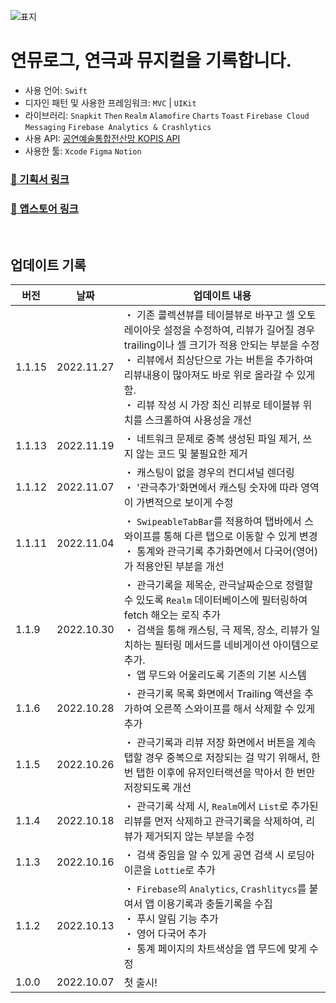 ![표지](https://user-images.githubusercontent.com/51395335/196216841-b89e4883-09ab-4df0-aa5b-dd88f4f6a4c3.png)


# 연뮤로그, 연극과 뮤지컬을 기록합니다.
- 사용 언어: `Swift`
- 디자인 패턴 및 사용한 프레임워크: `MVC` | `UIKit` 
- 라이브러리: `Snapkit` `Then` `Realm` `Alamofire` `Charts` `Toast` `Firebase Cloud Messaging` `Firebase Analytics & Crashlytics`
- 사용 API: [공연예술통합전산망 KOPIS API](https://www.kopis.or.kr/por/cs/openapi/openApiList.do?menuId=MNU_00074&tabId=tab1_2)
- 사용한 툴: `Xcode` `Figma` `Notion`

### [📝 기획서 링크](https://kimdee.notion.site/9b7be1912159480faa66935928db5870) 
### [📲 앱스토어 링크](https://apps.apple.com/us/app/%EC%97%B0%EB%AE%A4%EB%A1%9C%EA%B7%B8/id6443663023)

<br>

## 업데이트 기록
| 버전 | 날짜 | 업데이트 내용 | 
| --  | --- | --|
| 1.1.15 | 2022.11.27 | ・ 기존 콜렉션뷰를 테이블뷰로 바꾸고 셀 오토레이아웃 설정을 수정하여, 리뷰가 길어질 경우 trailing이나 셀 크기가 적용 안되는 부분을 수정 <br>・ 리뷰에서 최상단으로 가는 버튼을 추가하여 리뷰내용이 많아져도 바로 위로 올라갈 수 있게 함.<br>・ 리뷰 작성 시 가장 최신 리뷰로 테이블뷰 위치를 스크롤하여 사용성을 개선 |
| 1.1.13 | 2022.11.19 | ・ 네트워크 문제로 중복 생성된 파일 제거, 쓰지 않는 코드 및 불필요한  제거 |
| 1.1.12  | 2022.11.07 | ・ 캐스팅이 없을 경우의 컨디셔널 렌더링 <br>・ '관극추가'화면에서 캐스팅 숫자에 따라 영역이 가변적으로 보이게 수정 |
| 1.1.11  | 2022.11.04 | ・ `SwipeableTabBar`를 적용하여 탭바에서 스와이프를 통해 다른 탭으로 이동할 수 있게 변경<br>・ 통계와 관극기록 추가화면에서 다국어(영어)가 적용안된 부분을 개선 |
| 1.1.9  | 2022.10.30 | ・ 관극기록을 제목순, 관극날짜순으로 정렬할 수 있도록 `Realm` 데이터베이스에 필터링하여 fetch 해오는 로직 추가 <br>・ 검색을 통해 캐스팅, 극 제목, 장소, 리뷰가 일치하는 필터링 메서드를 네비게이션 아이템으로 추가. <br>・ 앱 무드와 어울리도록 기존의 기본 시스템  |
| 1.1.6  | 2022.10.28 | ・ 관극기록 목록 화면에서 Trailing 액션을 추가하여 오른쪽 스와이프를 해서 삭제할 수 있게 추가 |
| 1.1.5  | 2022.10.26 | ・ 관극기록과 리뷰 저장 화면에서 버튼을 계속 탭할 경우 중복으로 저장되는 걸 막기 위해서, 한 번 탭한 이후에 유저인터랙션을 막아서 한 번만 저장되도록 개선   |
| 1.1.4  | 2022.10.18 | ・ 관극기록 삭제 시, `Realm`에서 `List`로 추가된 리뷰를 먼저 삭제하고 관극기록을 삭제하여, 리뷰가 제거되지 않는 부분을 수정 |
| 1.1.3  | 2022.10.16 | ・ 검색 중임을 알 수 있게 공연 검색 시 로딩아이콘을 `Lottie`로 추가  |
| 1.1.2  | 2022.10.13 |  ・ `Firebase`의 `Analytics`, `Crashlitycs`를 붙여서 앱 이용기록과 충돌기록을 수집 <br>・ 푸시 알림 기능 추가 <br>・ 영어 다국어 추가<br>・ 통계 페이지의 차트색상을 앱 무드에 맞게 수정 |
| 1.0.0  | 2022.10.07 | 첫 출시!  |
